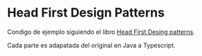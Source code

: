 # Head First Design Patterns

Condigo de ejemplo siguiendo el libro
[Head First Desing patterns](https://www.oreilly.com/library/view/head-first-design/9781492077992/).

Cada parte es adapatada del original en Java a Typescript.
